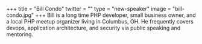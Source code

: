 +++
title = "Bill Condo"
twitter = ""
type = "new-speaker"
image = "bill-condo.jpg"
+++
Bill is a long time PHP developer, small business owner, and a local PHP meetup organizer living in Columbus, OH. He frequently covers devops, application architecture, and security via public speaking and mentoring.